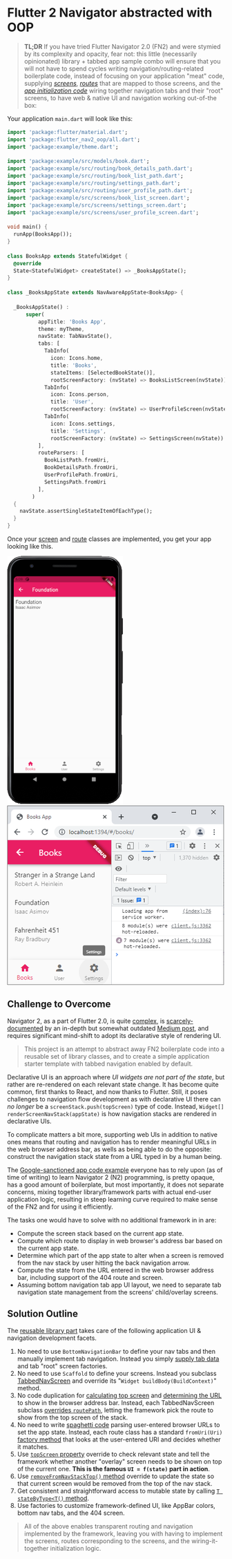 # Flutter 2 Navigator abstracted with OOP

> **TL;DR** If you have tried Flutter Navigator 2.0 (FN2) and  were stymied by its complexity and opacity, fear not: this little (necessarily opinionated) library + tabbed app sample combo will ensure that you will not have to spend cycles writing navigation/routing-related boilerplate code, instead of focusing on your application "meat" code, supplying *[screens](example/lib/src/screens)*, *[routes](example/lib/src/routing)* that are mapped to those screens, and the *[app initialization code](example/lib/main.dart)* wiring together navigation tabs and their "root" screens, to have web & native UI and navigation working out-of-the box:<br/>

Your application `main.dart` will look like this:
```dart
import 'package:flutter/material.dart';
import 'package:flutter_nav2_oop/all.dart';
import 'package:example/theme.dart';

import 'package:example/src/models/book.dart';
import 'package:example/src/routing/book_details_path.dart';
import 'package:example/src/routing/book_list_path.dart';
import 'package:example/src/routing/settings_path.dart';
import 'package:example/src/routing/user_profile_path.dart';
import 'package:example/src/screens/book_list_screen.dart';
import 'package:example/src/screens/settings_screen.dart';
import 'package:example/src/screens/user_profile_screen.dart';

void main() {
  runApp(BooksApp());
}

class BooksApp extends StatefulWidget {
  @override
  State<StatefulWidget> createState() => _BooksAppState();
}

class _BooksAppState extends NavAwareAppState<BooksApp> {

  _BooksAppState() :
      super(
          appTitle: 'Books App',
          theme: myTheme,
          navState: TabNavState(),
          tabs: [
            TabInfo(
              icon: Icons.home,
              title: 'Books',
              stateItems: [SelectedBookState()],
              rootScreenFactory: (nvState) => BooksListScreen(nvState)),
            TabInfo(
              icon: Icons.person,
              title: 'User',
              rootScreenFactory: (nvState) => UserProfileScreen(nvState)),
            TabInfo(
              icon: Icons.settings,
              title: 'Settings',
              rootScreenFactory: (nvState) => SettingsScreen(nvState))
          ],
          routeParsers: [
            BookListPath.fromUri,
            BookDetailsPath.fromUri,
            UserProfilePath.fromUri,
            SettingsPath.fromUri
          ],
        )
  {
    navState.assertSingleStateItemOfEachType();
  }
}
```
Once your [screen](./example/lib/src/screens/book_list_screen.dart) and [route](./example/lib/src/routing/book_details_path.dart) classes are implemented,
you get your app looking like this.

![web UI screenshot](./doc/images/nav_2_app_android.png) 
![web UI screenshot](./doc/images/nav_2_app_web.png)


## Challenge to Overcome

Navigator 2, as a part of Flutter 2.0, is quite [complex](https://miro.medium.com/max/2400/1*hNt4Bc8FZBp_Gqh7iED3FA.png), is [scarcely-documented](https://flutter.dev/docs/development/ui/navigation) by an in-depth but somewhat outdated [Medium post](https://medium.com/flutter/learning-flutters-new-navigation-and-routing-system-7c9068155ade), and requires significant mind-shift to adopt its  declarative style of rendering UI.

> This project is an attempt to abstract away FN2 boilerplate code into a reusable set of library classes, and to create a simple application starter template with tabbed navigation enabled by default. 

Declarative UI is an approach where *UI widgets are not part of the state*, but rather are re-rendered on each relevant state change. It has become quite common, first thanks to React, and now thanks to Flutter. Still, it poses challenges to navigation flow development as with declarative UI there can *no longer* be a `screenStack.push(topScreen)` type of code. Instead, `Widget[] renderScreenNavStack(appState)` is how navigation stacks are rendered in declarative UIs.

To complicate matters a bit more, supporting web UIs in addition to native ones means that routing and navigation has to render meaningful URLs in the web browser address bar, as wells as being able to do the opposite: construct the navigation stack state from a URL typed in by a human being.

The [Google-sanctioned app code example](https://gist.github.com/johnpryan/430c1d3ad771c43bf249c07fa3aeef14#file-main-dart) everyone has to rely upon (as of time of writing) to learn Navigator 2 (N2) programming, is pretty opaque, has a good amount of boilerplate, but most importantly, it does not separate concerns, mixing together library/framework parts with actual end-user application logic, resulting in steep learning curve required to make sense of the FN2 and for using it efficiently.

The tasks one would have to solve with no additional framework in in are:
- Compute the screen stack based on the current app state.
- Compute which route to display in web browser's address bar based on the current app state.
- Determine which part of the app state to alter when a screen is removed from the nav stack by user hitting the back navigation arrow.
- Compute the state from the URL entered in the web browser address bar, including support of the 404 route and screen.
- Assuming bottom navigation tab app UI layout, we need to separate tab navigation state management from the screens' child/overlay screens.

## Solution Outline

The [reusable library part](./lib/) takes care of the following application UI & navigation development facets.

1. No need to use `BottomNavigationBar` to define your nav tabs and then manually implement tab navigation. Instead you simply [supply tab data](example/lib/main.dart) and tab "root" screen factories.
2. No need to use `Scaffold` to define your screens. Instead you subclass [TabbedNavScreen](lib/src/screens/tabbed_nav_screen.dart) and override its "`Widget buildBody(BuildContext)`" method.
3. No code duplication for [calculating top screen](https://gist.github.com/johnpryan/430c1d3ad771c43bf249c07fa3aeef14#file-main-dart-L108) and [determining the URL](https://gist.github.com/johnpryan/430c1d3ad771c43bf249c07fa3aeef14#file-main-dart-L88) to show in the browser address bar. Instead, each TabbedNavScreen subclass [overrides `routePath`](example/lib/src/screens/settings_screen.dart), letting the framework pick the route to show from the top screen of the stack.
4. No need to write [spaghetti code](https://gist.github.com/johnpryan/430c1d3ad771c43bf249c07fa3aeef14#file-main-dart-L36) parsing user-entered browser URLs to set the app state. Instead, each route class has a standard `fromUri(Uri)` [factory method](example/lib/src/routing/user_profile_path.dart) that looks at the user-entered URI and decides whether it matches.
5. Use [`topScreen` property](example/lib/src/screens/book_list_screen.dart) override to check relevant state and tell the framework whether another "overlay" screen needs to be shown on top of the current one. **This is the famous `UI = f(state)` part in action**.
6. Use [`removeFromNavStackTop()` method](example/lib/src/screens/book_details_screen.dart) override to update the state so that current screen would be removed from the top of the nav stack.
7. Get consistent and straightforward access to mutable state by calling [`T stateByType<T()` method](lib/src/models/tab_nav_state.dart).
8. Use factories to customize framework-defined UI, like AppBar colors, bottom nav tabs, and the 404 screen.

> All of the above enables transparent routing and navigation implemented by the framework, leaving you with having to implement the screens, routes corresponding to the screens, and the wiring-it-together initialization logic.

 

